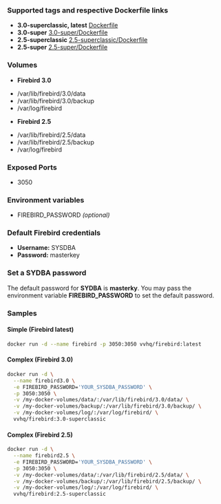 ### Supported tags and respective Dockerfile links

* **3.0-superclassic, latest** [Dockerfile](https://github.com/vvhq/docker-firebird/blob/master/Dockerfile)
* **3.0-super** [3.0-super/Dockerfile](https://github.com/vvhq/docker-firebird/blob/3.0-super/Dockerfile)
* **2.5-superclassic** [2.5-superclassic/Dockerfile](https://github.com/vvhq/docker-firebird/blob/2.5-superclassic/Dockerfile)
* **2.5-super** [2.5-super/Dockerfile](https://github.com/vvhq/docker-firebird/blob/2.5-super/Dockerfile)

### Volumes

* **Firebird 3.0**
 - /var/lib/firebird/3.0/data
 - /var/lib/firebird/3.0/backup
 - /var/log/firebird
* **Firebird 2.5**
 - /var/lib/firebird/2.5/data
 - /var/lib/firebird/2.5/backup
 - /var/log/firebird

### Exposed Ports

* 3050

### Environment variables

* FIREBIRD_PASSWORD *(optional)*

### Default Firebird credentials

* **Username:** SYSDBA
* **Password:** masterkey

### Set a SYDBA password

The default password for **SYDBA** is **masterky**. You may pass the environment variable **FIREBIRD_PASSWORD** to set the default password.

### Samples

#### Simple (Firebird latest)

```bash
docker run -d --name firebird -p 3050:3050 vvhq/firebird:latest
```

#### Complex (Firebird 3.0)

```bash
docker run -d \
  --name firebird3.0 \
  -e FIREBIRD_PASSWORD='YOUR_SYSDBA_PASSWORD' \
  -p 3050:3050 \
  -v /my-docker-volumes/data/:/var/lib/firebird/3.0/data/ \
  -v /my-docker-volumes/backup/:/var/lib/firebird/3.0/backup/ \
  -v /my-docker-volumes/log/:/var/log/firebird/ \
  vvhq/firebird:3.0-superclassic
```

#### Complex (Firebird 2.5)

```bash
docker run -d \
  --name firebird2.5 \
  -e FIREBIRD_PASSWORD='YOUR_SYSDBA_PASSWORD' \
  -p 3050:3050 \
  -v /my-docker-volumes/data/:/var/lib/firebird/2.5/data/ \
  -v /my-docker-volumes/backup/:/var/lib/firebird/2.5/backup/ \
  -v /my-docker-volumes/log/:/var/log/firebird/ \
  vvhq/firebird:2.5-superclassic
```
